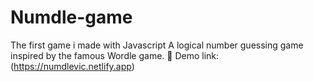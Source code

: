 ﻿# Numdle-game
The first game i made with Javascript
A logical number guessing game inspired by the famous Wordle game. 
🔗 Demo link:(https://numdlevic.netlify.app)
